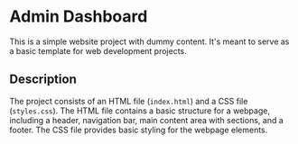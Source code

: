 # Admin Dashboard

This is a simple website project with dummy content. It's meant to serve as a basic template for web development projects.

## Description

The project consists of an HTML file (`index.html`) and a CSS file (`styles.css`). The HTML file contains a basic structure for a webpage, including a header, navigation bar, main content area with sections, and a footer. The CSS file provides basic styling for the webpage elements.